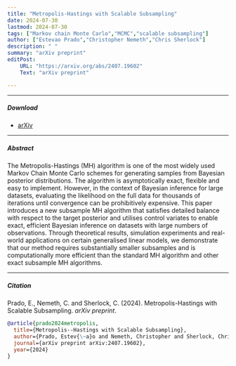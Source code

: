 ```yaml
---
title: "Metropolis-Hastings with Scalable Subsampling"
date: 2024-07-30
lastmod: 2024-07-30
tags: ["Markov chain Monte Carlo","MCMC","scalable subsampling"]
author: ["Estevao Prado","Christopher Nemeth","Chris Sherlock"]
description: " "
summary: "arXiv preprint"
editPost:
    URL: "https://arxiv.org/abs/2407.19602"
    Text: "arXiv preprint"

---
```


---


##### Download

+ [arXiv](https://arxiv.org/abs/2407.19602)



---
##### Abstract

The Metropolis-Hastings (MH) algorithm is one of the most widely used Markov Chain Monte Carlo schemes for generating samples from Bayesian posterior distributions. The algorithm is asymptotically exact, flexible and easy to implement. However, in the context of Bayesian inference for large datasets, evaluating the likelihood on the full data for thousands of iterations until convergence can be prohibitively expensive. This paper introduces a new subsample MH algorithm that satisfies detailed balance with respect to the target posterior and utilises control variates to enable exact, efficient Bayesian inference on datasets with large numbers of observations. Through theoretical results, simulation experiments and real-world applications on certain generalised linear models, we demonstrate that our method requires substantially smaller subsamples and is computationally more efficient than the standard MH algorithm and other exact subsample MH algorithms.

---
##### Citation

Prado, E., Nemeth, C. and Sherlock, C. (2024).  Metropolis-Hastings with Scalable Subsampling.  *arXiv preprint*.


```BibTeX
@article{prado2024metropolis,
  title={Metropolis--Hastings with Scalable Subsampling},
  author={Prado, Estev{\~a}o and Nemeth, Christopher and Sherlock, Chris},
  journal={arXiv preprint arXiv:2407.19602},
  year={2024}
}
```



